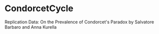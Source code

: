 # CondorcetCycle
Replication Data: On the Prevalence of Condorcet's Paradox by Salvatore Barbaro and Anna Kurella
